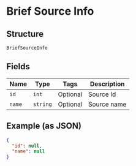 
# Brief Source Info

## Structure

`BriefSourceInfo`

## Fields

| Name | Type | Tags | Description |
|  --- | --- | --- | --- |
| `id` | `int` | Optional | Source Id |
| `name` | `string` | Optional | Source name |

## Example (as JSON)

```json
{
  "id": null,
  "name": null
}
```

